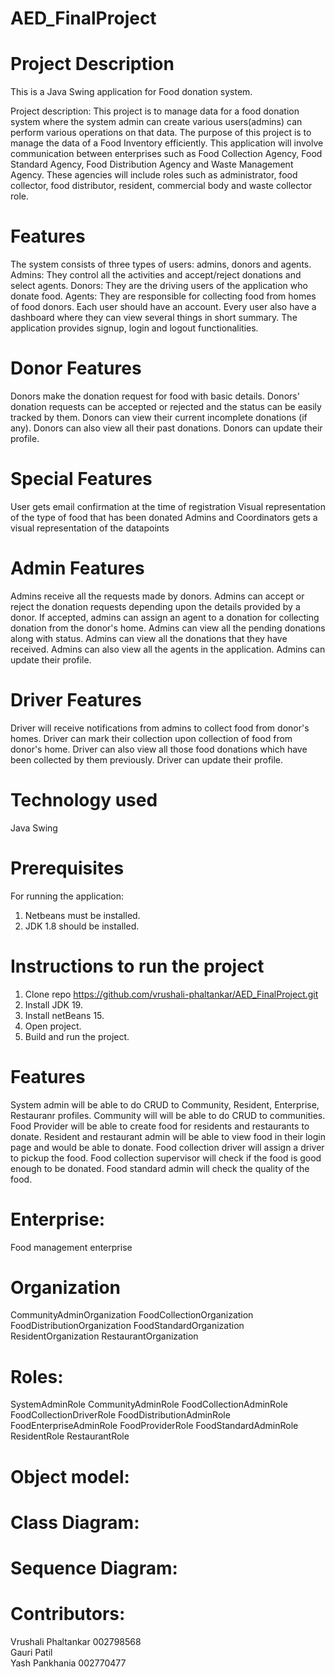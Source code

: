 # AED_FinalProject

# Project Description
This is a Java Swing application for Food donation system.

Project description: This project is to manage data for a food donation system where the system admin can create various users(admins) can perform various operations on that data. The purpose of this project is to manage the data of a Food Inventory efficiently.
This application will involve communication between enterprises such as Food Collection Agency, Food Standard Agency, Food Distribution Agency and Waste Management Agency. These agencies will include roles such as administrator, food collector, food distributor, resident, commercial body and waste collector role.

# Features
The system consists of three types of users: admins, donors and agents.
Admins: They control all the activities and accept/reject donations and select agents.
Donors: They are the driving users of the application who donate food.
Agents: They are responsible for collecting food from homes of food donors.
Each user should have an account.
Every user also have a dashboard where they can view several things in short summary.
The application provides signup, login and logout functionalities.

# Donor Features
Donors make the donation request for food with basic details.
Donors' donation requests can be accepted or rejected and the status can be easily tracked by them.
Donors can view their current incomplete donations (if any).
Donors can also view all their past donations.
Donors can update their profile.

# Special Features
User gets email confirmation at the time of registration
Visual representation of the type of food that has been donated
Admins and Coordinators gets a visual representation of the datapoints

# Admin Features
Admins receive all the requests made by donors.
Admins can accept or reject the donation requests depending upon the details provided by a donor.
If accepted, admins can assign an agent to a donation for collecting donation from the donor's home.
Admins can view all the pending donations along with status.
Admins can view all the donations that they have received.
Admins can also view all the agents in the application.
Admins can update their profile.

# Driver Features
Driver will receive notifications from admins to collect food from donor's homes.
Driver can mark their collection upon collection of food from donor's home.
Driver can also view all those food donations which have been collected by them previously.
Driver can update their profile.

# Technology used
Java Swing

# Prerequisites
For running the application:

1. Netbeans must be installed.
2. JDK 1.8 should be installed.

# Instructions to run the project
1. Clone repo https://github.com/vrushali-phaltankar/AED_FinalProject.git
2. Install JDK 19.
3. Install netBeans 15.
4. Open project.
5. Build and run the project.

# Features
System admin will be able to do CRUD to Community, Resident, Enterprise, Restauranr profiles.
Community will will be able to do CRUD to communities.
Food Provider will be able to create food for residents and restaurants to donate.
Resident and restaurant admin will be able to view food in their login page and would be able to donate.
Food collection driver will assign a driver to pickup the food.
Food collection supervisor will check if the food is good enough to be donated.
Food standard admin will check the quality of the food.

# Enterprise:
Food management enterprise

# Organization
CommunityAdminOrganization
FoodCollectionOrganization
FoodDistributionOrganization
FoodStandardOrganization
ResidentOrganization
RestaurantOrganization

# Roles:
SystemAdminRole
CommunityAdminRole
FoodCollectionAdminRole
FoodCollectionDriverRole
FoodDistributionAdminRole
FoodEnterpriseAdminRole
FoodProviderRole
FoodStandardAdminRole
ResidentRole
RestaurantRole

# Object model:

# Class Diagram: 

# Sequence Diagram: 


# Contributors:
Vrushali Phaltankar 002798568 </br>
Gauri Patil </br>
Yash Pankhania 002770477 </br>
